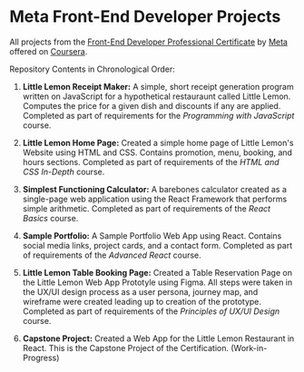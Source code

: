 # Meta Front-End Developer Projects

All projects from the [Front-End Developer Professional Certificate](https://www.coursera.org/professional-certificates/meta-front-end-developer) by [Meta](https://www.meta.com/) offered on [Coursera](https://www.coursera.org).

Repository Contents in Chronological Order:

1. **Little Lemon Receipt Maker:** A simple, short receipt generation program written on JavaScript for a hypothetical restauraunt called Little Lemon. Computes the price for a given dish and discounts if any are applied. Completed as part of requirements for the _Programming with JavaScript_ course.

2. **Little Lemon Home Page:** Created a simple home page of Little Lemon's Website using HTML and CSS. Contains promotion, menu, booking, and hours sections. Completed as part of requirements of the _HTML and CSS In-Depth_ course.

3. **Simplest Functioning Calculator:** A barebones calculator created as a single-page web application using the React Framework that performs simple arithmetic. Completed as part of requirements of the _React Basics_ course.

4. **Sample Portfolio:** A Sample Portfolio Web App using React. Contains social media links, project cards, and a contact form. Completed as part of requirements of the _Advanced React_ course.

5. **Little Lemon Table Booking Page:** Created a Table Reservation Page on the Little Lemon Web App Prototyle using Figma. All steps were taken in the UX/UI design process as a user persona, journey map, and wireframe were created leading up to creation of the prototype. Completed as part of requirements of the _Principles of UX/UI Design_ course.

6. **Capstone Project:** Created a Web App for the Little Lemon Restaurant in React. This is the Capstone Project of the Certification. (Work-in-Progress)
